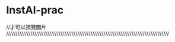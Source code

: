 # InstAI-prac


<!doctype html><html lang="en"><head><meta charset="UTF-8"><meta name="viewport" content="width=device-width,initial-scale=1">

<meta http-equiv="Content-Security-Policy" content="default-src 'self' blob:; img-src  'self' blob:; child-src 'none';" />

<title>test</title><script defer="defer" src="/static/js/main.8eba1fec.js"></script><link href="/static/css/main.d3770414.css" rel="stylesheet"></head><body><div id="root"></div></body></html>//才可以預覽圖片
///////////////////////////////////////////////////////////////////////////////////////
<meta http-equiv="Content-Security-Policy" content="default-src 'self' blob:; connect-src 'self' blob: https://api.line.me;">

